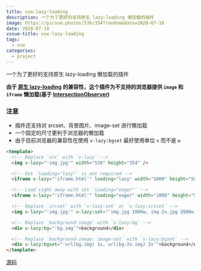 ```yaml
---
title: vue-lazy-loading
description: 一个为了更好的支持原生 lazy-loading 懒加载的插件
image: https://picsum.photos/536/354?random&date=2020-07-18
date: 2020-07-18
vssue-title: vue-lazy-loading
tags:
  - vue
categories:
  - project
---
```


一个为了更好的支持原生 lazy-loading 懒加载的插件

<!-- more -->

**由于 [原生 lazy-loading](https://caniuse.com/#feat=loading-lazy-attr) 的兼容性，这个插件为不支持的浏览器提供 `image` 和 `iframe` 懒加载(基于 [IntersectionObserver](https://caniuse.com/#feat=intersectionobserver))**

### 注意

- 插件还支持对 srcset、背景图片、image-set 进行懒加载
- 一个固定的尺寸更利于浏览器的懒加载
- 由于目前浏览器的兼容性在使用 `v-lazy:bgset` 最好使用单位 `x` 而不是 `w`

``` html
<template>
  <!-- Replace `src` with `v-lazy` -->
  <img v-lazy="'img.jpg'" width="536" height="354" />

  <!-- Set `loading="lazy"` is not required -->
  <iframe v-lazy="'iframe.html'" loading="lazy" width="1000" height="500" />

  <!-- Load right away with set `loading="eager"` -->
  <iframe v-lazy="'iframe.html'" loading="eager" width="1000" height="500" />

  <!-- Replace `srcset` with `v-lazy:set` or `v-lazy:srcset` -->
  <img v-lazy="'img.jpg'" v-lazy:set="'img.jpg 1000w, img-2x.jpg 2000w'" width="536" height="354" />

  <!-- Replace `background-image` with `v-lazy:bg` -->
  <div v-lazy:bg="'bg.img'">background</div>

  <!-- Replace `background-image: image-set` with `v-lazy:bgset` -->
  <div v-lazy:bgset="'url(bg.img) 1x, url(bg-2x.img) 2x'">background</div>
</template>
```

[源码](https://github.com/tolking/vue-lazy-loading)
